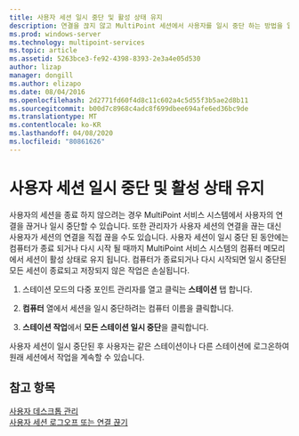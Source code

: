 ```yaml
---
title: 사용자 세션 일시 중단 및 활성 상태 유지
description: 연결을 끊지 않고 MultiPoint 세션에서 사용자를 일시 중단 하는 방법을 알아봅니다.
ms.prod: windows-server
ms.technology: multipoint-services
ms.topic: article
ms.assetid: 5263bce3-fe92-4398-8393-2e3a4e05d530
author: lizap
manager: dongill
ms.author: elizapo
ms.date: 08/04/2016
ms.openlocfilehash: 2d2771fd60f4d8c11c602a4c5d55f3b5ae2d8b11
ms.sourcegitcommit: b00d7c8968c4adc8f699dbee694afe6ed36bc9de
ms.translationtype: MT
ms.contentlocale: ko-KR
ms.lasthandoff: 04/08/2020
ms.locfileid: "80861626"
---
```

# <a name="suspend-and-leave-user-session-active"></a>사용자 세션 일시 중단 및 활성 상태 유지
사용자의 세션을 종료 하지 않으려는 경우 MultiPoint 서비스 시스템에서 사용자의 연결을 끊거나 일시 중단할 수 있습니다. 또한 관리자가 사용자 세션의 연결을 끊는 대신 사용자가 세션의 연결을 직접 끊을 수도 있습니다. 사용자 세션이 일시 중단 된 동안에는 컴퓨터가 종료 되거나 다시 시작 될 때까지 MultiPoint 서비스 시스템의 컴퓨터 메모리에서 세션이 활성 상태로 유지 됩니다. 컴퓨터가 종료되거나 다시 시작되면 일시 중단된 모든 세션이 종료되고 저장되지 않은 작업은 손실됩니다.  
  
1.  스테이션 모드의 다중 포인트 관리자를 열고 클릭는 **스테이션** 탭 합니다.  
  
2.  **컴퓨터** 열에서 세션을 일시 중단하려는 컴퓨터 이름을 클릭합니다.  
  
3.  **스테이션 작업**에서 **모든 스테이션 일시 중단**을 클릭합니다.  
  
사용자 세션이 일시 중단된 후 사용자는 같은 스테이션이나 다른 스테이션에 로그온하여 원래 세션에서 작업을 계속할 수 있습니다.  
  
## <a name="see-also"></a>참고 항목  
[사용자 데스크톱 관리](manage-user-desktops-using-multipoint-dashboard.md)  
[사용자 세션 로그오프 또는 연결 끊기](Log-off-or-Disconnect-User-Sessions.md)